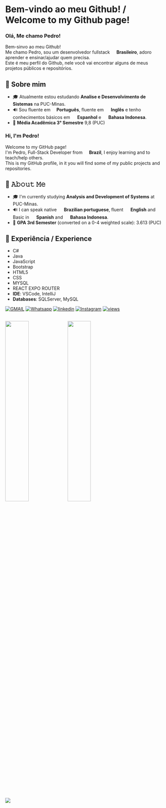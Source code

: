 # Bem-vindo ao meu Github! / Welcome to my Github page!

### Olá, Me chamo Pedro!

<p>Bem-sinvo ao meu Github! </br>
Me chamo Pedro, sou um desenvolvedor fullstack <img src="https://cdn-icons-png.flaticon.com/256/3909/3909370.png" width="13"/> <b> Brasileiro</b>, adoro aprender e ensinar/ajudar quem precisa.<br>
Este é meu perfil do Github, nele você vai encontrar alguns de meus projetos públicos e repositórios.<br>

## 📖 Sobre mim

- 🎓 Atualmente estou estudando **Analise e Desenvolvimento de Sistemas** na PUC-Minas.
- 🔊 Sou fluente em <img src="https://cdn-icons-png.flaticon.com/256/3909/3909370.png" width="15"/>**Português**, fluente em <img src="https://cdn-icons-png.flaticon.com/512/323/323310.png" width="15"/> **Inglês** e tenho conhecimentos básicos em <img src="https://flagdownload.com/wp-content/uploads/Flag_of_Spain_Flat_Round-1024x1024.png" width="15"/> **Espanhol** e <img src="https://flagdownload.com/wp-content/uploads/Flag_of_Indonesia_Flat_Round-1024x1024.png" width="15"/> **Bahasa Indonesa**.
- 📝 **Média Acadêmica 3° Semestre** 9,8 (PUC)

### Hi, I'm Pedro!

<p>Welcome to my GitHub page! </br>
I'm Pedro, Full-Stack Developer from <img src="https://cdn-icons-png.flaticon.com/256/3909/3909370.png" width="13"/> <b> Brazil</b>, I enjoy learning and to teach/help others.<br>
This is my GitHub profile, in it you will find some of my public projects and repositories.<br>

## 📖 𝙰𝚋𝚘𝚞𝚝 𝙼𝚎

- 🎓 I'm currently studying **Analysis and Development of Systems** at PUC-Minas.
- 🔊 I can speak native <img src="https://cdn-icons-png.flaticon.com/256/3909/3909370.png" width="15"/> **Brazilian portuguese**, fluent <img src="https://cdn-icons-png.flaticon.com/512/323/323310.png" width="15"/> **English** and Basic in <img src="https://flagdownload.com/wp-content/uploads/Flag_of_Spain_Flat_Round-1024x1024.png" width="15"/> **Spanish** and <img src="https://flagdownload.com/wp-content/uploads/Flag_of_Indonesia_Flat_Round-1024x1024.png" width="15"/> **Bahasa Indonesa**.
- 📝 **GPA 3rd Semester** (converted on a 0-4 weighted scale): 3.613 (PUC)

## 💾 Experiência / Experience

- C# <br>
- Java
- JavaScript
- Bootstrap
- HTML5
- CSS
- MYSQL
- REACT EXPO ROUTER
- **IDE**: VSCode, IntelliJ
- **Databases**: SQLServer, MySQL

[![GMAIL](https://img.shields.io/badge/Gmail-D14836?style=for-the-badge&logo=gmail&logoColor=white)](mailto:pedro.comp.2011@gmail.com)
[![Whatsapp](https://img.shields.io/badge/WhatsApp-25D366?style=for-the-badge&logo=whatsapp&logoColor=white)](https://wa.me/5585999669990)
[![linkedin](https://img.shields.io/badge/LinkedIn-0077B5?style=for-the-badge&logo=linkedin&logoColor=white)](https://www.linkedin.com/in/pedro-de-oliveira-rosas-44573a21b?utm_source=share&utm_campaign=share_via&utm_content=profile&utm_medium=ios_app)
[![Instagram](https://img.shields.io/badge/Instagram-E4405F?style=for-the-badge&logo=instagram&logoColor=white)](https://www.instagram.com/pedro.rosas_31?igsh=cTcwODU4ZW9vZGlz&utm_source=qr)
 <a href="#">
    <img alt="views" title="GitHub profile views" src="https://komarev.com/ghpvc/?username=8BitsSpike&color=blueviolet&style=for-the-badge&label=VISITORS"/>
  </a>

##

<div>
 <img width="38.25%" src="https://github-readme-stats.vercel.app/api/top-langs/?username=8BitsSpike&layout=donut"/>
        <img width="38.25%" src="https://github-readme-stats.vercel.app/api?username=8BitsSpike&show_icons=true&theme=dracula"/></a>
</div>
    <br>
<img src="https://github-readme-activity-graph.vercel.app/graph?username=8BitsSpike&theme=github-compact">
